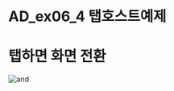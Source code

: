 # AD_ex06_4 탭호스트예제

# 탭하면 화면 전환

![and](https://user-images.githubusercontent.com/88240177/146700744-ed773791-9a02-4a8a-b236-bf672deac1ca.gif)
